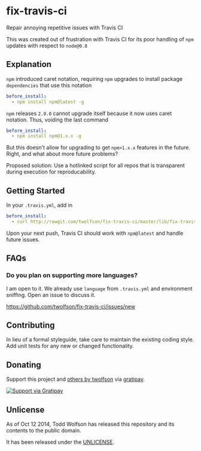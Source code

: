 # fix-travis-ci

Repair annoying repetitive issues with Travis CI

This was created out of frustration with Travis CI for its poor handling of `npm` updates with respect to `node@0.8`

## Explanation
`npm` introduced caret notation, requiring `npm` upgrades to install package `dependencies` that use this notation

```yaml
before_install:
  - npm install npm@latest -g
```

`npm` releases `2.0.0` cannot upgrade itself because it now uses caret notation. Thus, voiding the last command

```yaml
before_install:
  - npm install npm@1.x.x -g
```

But this doesn't allow for upgrading to get `npm>1.x.x` features in the future. Right, and what about more future problems?

Proposed solution: Use a hotlinked script for all repos that is transparent during execution for reproducability.

## Getting Started
In your `.travis.yml`, add in

```yaml
before_install:
  - curl http://rawgit.com/twolfson/fix-travis-ci/master/lib/fix-travis-ci.bash | bash -s
```

Upon your next push, Travis CI should work with `npm@latest` and handle future issues.

## FAQs
### Do you plan on supporting more languages?
I am open to it. We already use `language` from `.travis.yml` and environment sniffing. Open an issue to discuss it.

https://github.com/twolfson/fix-travis-ci/issues/new

## Contributing
In lieu of a formal styleguide, take care to maintain the existing coding style. Add unit tests for any new or changed functionality.

## Donating
Support this project and [others by twolfson][gratipay] via [gratipay][].

[![Support via Gratipay][gratipay-badge]][gratipay]

[gratipay-badge]: https://cdn.rawgit.com/gratipay/gratipay-badge/2.x.x/dist/gratipay.png
[gratipay]: https://www.gratipay.com/twolfson/

## Unlicense
As of Oct 12 2014, Todd Wolfson has released this repository and its contents to the public domain.

It has been released under the [UNLICENSE][].

[UNLICENSE]: UNLICENSE
